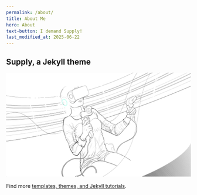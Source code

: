 ```yaml
---
permalink: /about/
title: About Me
hero: About
text-button: I demand Supply!
last_modified_at: 2025-06-22
---
```

## Supply, a Jekyll theme

<a href="https://gum.co/supply" class="no-underline pv2 grow db"><img class="w-100" src="/images/templates/jekyll/Supply-temp.png"></a>

Find more [templates, themes, and Jekyll tutorials](https://jekyllrb.com/resources/).
